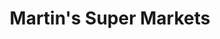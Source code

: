 ---
title: "Martin's Super Markets"
url: /elkhart/martins-super-markets-county-road-4/
shop: Supermarkt
---